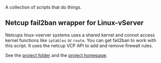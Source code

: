 A collection of scripts that do things.

Netcup fail2ban wrapper for Linux-vServer
-----------------------------------------
Netcups linux-vserver systems uses a shared kernel and connot access kernel functions like `iptables` or `route`. You can get fail2ban to work with this script. It uses the netcup VCP API to add and remove firewall rules.

See the [project folder](scripts/linux/fail2ban/) and the [project homepage](http://anwendungsentwickler.ws/projekte/nc-firewall-api-script.html).

